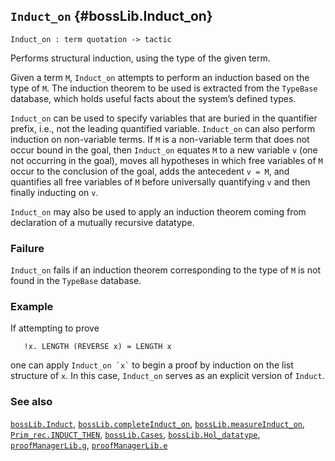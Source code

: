 ## `Induct_on` {#bossLib.Induct_on}


```
Induct_on : term quotation -> tactic
```



Performs structural induction, using the type of the given term.


Given a term `M`, `Induct_on` attempts to perform an induction based on
the type of `M`.  The induction theorem to be used is extracted from the
`TypeBase` database, which holds useful facts about the system’s defined
types.

`Induct_on` can be used to specify variables that are buried in the
quantifier prefix, i.e., not the leading quantified
variable. `Induct_on` can also perform induction on non-variable
terms. If `M` is a non-variable term that does not occur bound in the
goal, then `Induct_on` equates `M` to a new variable `v` (one not
occurring in the goal), moves all hypotheses in which free variables of
`M` occur to the conclusion of the goal, adds the antecedent `v = M`,
and quantifies all free variables of `M` before universally quantifying
`v` and then finally inducting on `v`.

`Induct_on` may also be used to apply an induction theorem coming from
declaration of a mutually recursive datatype.



### Failure

`Induct_on` fails if an induction theorem corresponding to the type of
`M` is not found in the `TypeBase` database.

### Example

If attempting to prove
    
       !x. LENGTH (REVERSE x) = LENGTH x
    
one can apply `` Induct_on `x` `` to begin a proof by induction on the
list structure of `x`. In this case, `Induct_on` serves as an explicit
version of `Induct`.

### See also

[`bossLib.Induct`](#bossLib.Induct), [`bossLib.completeInduct_on`](#bossLib.completeInduct_on), [`bossLib.measureInduct_on`](#bossLib.measureInduct_on), [`Prim_rec.INDUCT_THEN`](#Prim_rec.INDUCT_THEN), [`bossLib.Cases`](#bossLib.Cases), [`bossLib.Hol_datatype`](#bossLib.Hol_datatype), [`proofManagerLib.g`](#proofManagerLib.g), [`proofManagerLib.e`](#proofManagerLib.e)

